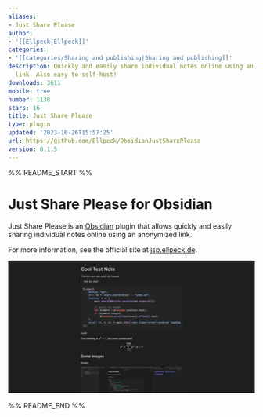 ```yaml
---
aliases:
- Just Share Please
author:
- '[[Ellpeck|Ellpeck]]'
categories:
- '[[categories/Sharing and publishing|Sharing and publishing]]'
description: Quickly and easily share individual notes online using an anonymized
  link. Also easy to self-host!
downloads: 3611
mobile: true
number: 1138
stars: 16
title: Just Share Please
type: plugin
updated: '2023-10-26T15:57:25'
url: https://github.com/Ellpeck/ObsidianJustSharePlease
version: 0.1.5
---
```


%% README_START %%

# Just Share Please for Obsidian

Just Share Please is an [Obsidian](https://obsidian.md) plugin that allows quickly and easily sharing individual notes online using an anonymized link.

For more information, see the official site at [jsp.ellpeck.de](https://jsp.ellpeck.de).

![A preview showing off a shared note in Just Share Please](https://raw.githubusercontent.com/Ellpeck/ObsidianJustSharePlease/main/media/preview.png)


%% README_END %%